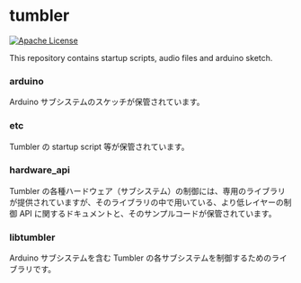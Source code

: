 
# tumbler

[![Apache License](http://img.shields.io/badge/license-APACHE2-blue.svg)](http://www.apache.org/licenses/LICENSE-2.0)

This repository contains startup scripts, audio files and arduino sketch.

### arduino

Arduino サブシステムのスケッチが保管されています。 

### etc

Tumbler の startup script 等が保管されています。

### hardware_api

Tumbler の各種ハードウェア（サブシステム）の制御には、専用のライブラリが提供されていますが、そのライブラリの中で用いている、より低レイヤーの制御 API に関するドキュメントと、そのサンプルコードが保管されています。

### libtumbler

Arduino サブシステムを含む Tumbler の各サブシステムを制御するためのライブラリです。

